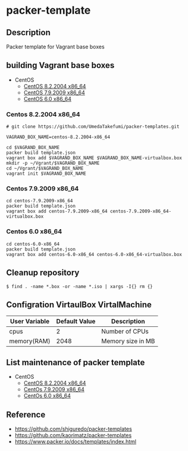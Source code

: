 # packer-template

## Description

Packer template for Vagrant base boxes


## building Vagrant base boxes

* CentOS
  * [CentOS 8.2.2004 x86_64](https://github.com/UmedaTakefumi/packer-templates#centos-822004-x86_64)
  * [CentOS 7.9.2009 x86_64](https://github.com/UmedaTakefumi/packer-templates#centos-792009-x86_64)
  * [CentOS 6.0 x86_64](https://github.com/UmedaTakefumi/packer-templates#centos-60-x86_64)

### Centos 8.2.2004 x86_64

```
# git clone https://github.com/UmedaTakefumi/packer-templates.git

VAGRAND_BOX_NAME=centos-8.2.2004-x86_64

cd $VAGRAND_BOX_NAME
packer build template.json
vagrant box add $VAGRAND_BOX_NAME $VAGRAND_BOX_NAME-virtualbox.box
mkdir -p ~/Vgrant/$VAGRAND_BOX_NAME
cd ~/Vgrant/$VAGRAND_BOX_NAME
vagrant init $VAGRAND_BOX_NAME
```

### Centos 7.9.2009 x86_64

```
cd centos-7.9.2009-x86_64
packer build template.json
vagrant box add centos-7.9.2009-x86_64 centos-7.9.2009-x86_64-virtualbox.box
```

### Centos 6.0 x86_64

```
cd centos-6.0-x86_64
packer build template.json
vagrant box add centos-6.0-x86_64 centos-6.0-x86_64-virtualbox.box
```

## Cleanup repository

```
$ find . -name *.box -or -name *.iso | xargs -I{} rm {}
```

## Configration VirtaulBox VirtalMachine

User Variable       | Default Value | Description
--------------------|---------------|----------------------------------------------------------------------------------------
cpus                | 2             | Number of CPUs
memory(RAM)         | 2048          | Memory size in MB

## List maintenance of packer template 

* CentOS
  * [CentOS 8.2.2004 x86_64](centos-8.2.2004-x86_64)
  * [CentOs 7.9.2009 x86_64](centos-7.9.2009-x86_64)
  * [CentOs 6.0 x86_64](centos-6.0-x86_64)

## Reference

* https://github.com/shiguredo/packer-templates
* https://github.com/kaorimatz/packer-templates
* https://www.packer.io/docs/templates/index.html
